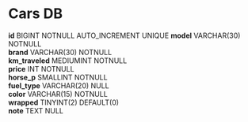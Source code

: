# Cars DB

**id**              BIGINT          NOTNULL     AUTO_INCREMENT  UNIQUE
**model**           VARCHAR(30)     NOTNULL     
**brand**           VARCHAR(30)     NOTNULL     
**km_traveled**     MEDIUMINT       NOTNULL     
**price**           INT             NOTNULL     
**horse_p**         SMALLINT        NOTNULL     
**fuel_type**       VARCHAR(20)     NULL        
**color**           VARCHAR(15)     NOTNULL     
**wrapped**         TINYINT(2)      DEFAULT(0)  
**note**            TEXT            NULL        
